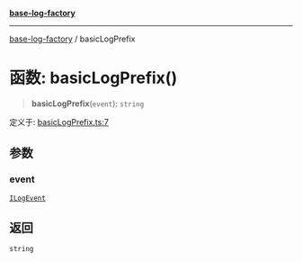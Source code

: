 [**base-log-factory**](../index.md)

***

[base-log-factory](../index.md) / basicLogPrefix

# 函数: basicLogPrefix()

> **basicLogPrefix**(`event`): `string`

定义于: [basicLogPrefix.ts:7](https://github.com/fengxinming/log-base/blob/a5fb852e6e988415aefb3bad08caae82eaa58e63/src/basicLogPrefix.ts#L7)

## 参数

### event

[`ILogEvent`](../interfaces/ILogEvent.md)

## 返回

`string`
